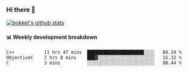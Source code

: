 ### Hi there 👋
[![bokket's github stats](https://github-readme-stats.vercel.app/api?username=bokket&show_icons=true&count_private=true)](https://github.com/anuraghazra/github-readme-stats)

#### :bar_chart: Weekly development breakdown
<!--START_SECTION:waka-->
```text
C++           11 hrs 47 mins  █████████████████████░░░░   84.19 % 
ObjectiveC    2 hrs 8 mins    ███▓░░░░░░░░░░░░░░░░░░░░░   15.32 % 
C             3 mins          ░░░░░░░░░░░░░░░░░░░░░░░░░   00.44 % 
```
<!--END_SECTION:waka-->

